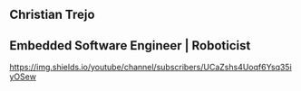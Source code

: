## Christian Trejo
## Embedded Software Engineer | Roboticist 

https://img.shields.io/youtube/channel/subscribers/UCaZshs4Uoqf6Ysq35iyOSew


